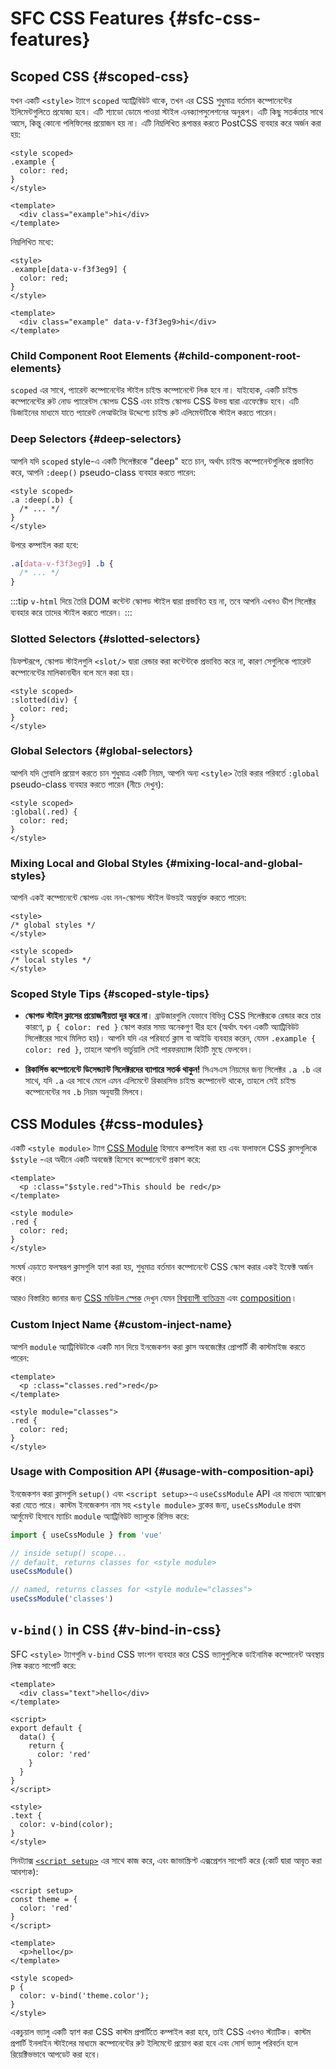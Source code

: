 # SFC CSS Features {#sfc-css-features}

## Scoped CSS {#scoped-css}

যখন একটি `<style>` ট্যাগে `scoped` অ্যাট্রিবিউট থাকে, তখন এর CSS শুধুমাত্র বর্তমান কম্পোনেন্টের ইলিমেন্টগুলিতে প্রযোজ্য হবে। এটি শ্যাডো ডোমে পাওয়া স্টাইল এনক্যাপসুলেশনের অনুরূপ। এটি কিছু সতর্কতার সাথে আসে, কিন্তু কোনো পলিফিলের প্রয়োজন হয় না। এটি নিম্নলিখিত রূপান্তর করতে PostCSS ব্যবহার করে অর্জন করা হয়:

```vue
<style scoped>
.example {
  color: red;
}
</style>

<template>
  <div class="example">hi</div>
</template>
```

নিম্নলিখিত মধ্যে:

```vue
<style>
.example[data-v-f3f3eg9] {
  color: red;
}
</style>

<template>
  <div class="example" data-v-f3f3eg9>hi</div>
</template>
```

### Child Component Root Elements {#child-component-root-elements}

`scoped` এর সাথে, প্যারেন্ট কম্পোনেন্টের স্টাইল চাইল্ড কম্পোনেন্টে লিক হবে না। যাইহোক, একটি চাইল্ড কম্পোনেন্টের রুট নোড প্যারেন্টস স্কোপড CSS এবং চাইল্ড স্কোপড CSS উভয় দ্বারা এ্যফেক্টেড হবে। এটি ডিজাইনের মাধ্যমে যাতে প্যারেন্ট লেআউটের উদ্দেশ্যে চাইল্ড রুট এলিমেন্টটিকে স্টাইল করতে পারেন।

### Deep Selectors {#deep-selectors}

আপনি যদি `scoped` style-এ  একটি সিলেক্টরকে "deep" হতে চান, অর্থাৎ চাইল্ড কম্পোনেন্টগুলিকে প্রভাবিত করে, আপনি `:deep()` pseudo-class ব্যবহার করতে পারেন:

```vue
<style scoped>
.a :deep(.b) {
  /* ... */
}
</style>
```

উপরে কম্পাইল করা হবে:

```css
.a[data-v-f3f3eg9] .b {
  /* ... */
}
```

:::tip
`v-html` দিয়ে তৈরি DOM কন্টেন্ট স্কোপড স্টাইল দ্বারা প্রভাবিত হয় না, তবে আপনি এখনও ডীপ সিলেক্টর ব্যবহার করে তাদের স্টাইল করতে পারেন।
:::

### Slotted Selectors {#slotted-selectors}

ডিফল্টরূপে, স্কোপড স্টাইলগুলি `<slot/>` দ্বারা রেন্ডার করা কন্টেন্টকে প্রভাবিত করে না, কারণ সেগুলিকে প্যারেন্ট কম্পোনেন্টের মালিকানাধীন বলে মনে করা হয়।

```vue
<style scoped>
:slotted(div) {
  color: red;
}
</style>
```

### Global Selectors {#global-selectors}

আপনি যদি গ্লোবালি প্রয়োগ করতে চান শুধুমাত্র একটি নিয়ম, আপনি অন্য `<style>` তৈরি করার পরিবর্তে `:global` pseudo-class ব্যবহার করতে পারেন (নীচে দেখুন):

```vue
<style scoped>
:global(.red) {
  color: red;
}
</style>
```

### Mixing Local and Global Styles {#mixing-local-and-global-styles}

আপনি একই কম্পোনেন্টে স্কোপড এবং নন-স্কোপড স্টাইল উভয়ই অন্তর্ভুক্ত করতে পারেন:

```vue
<style>
/* global styles */
</style>

<style scoped>
/* local styles */
</style>
```

### Scoped Style Tips {#scoped-style-tips}

- **স্কোপড স্টাইল ক্লাসের প্রয়োজনীয়তা দূর করে না**। ব্রাউজারগুলি যেভাবে বিভিন্ন CSS সিলেক্টরকে রেন্ডার করে তার কারণে, `p { color: red }` স্কোপ করার সময় অনেকগুণ ধীর হবে (অর্থাৎ যখন একটি অ্যাট্রিবিউট সিলেক্টরের সাথে মিলিত হয়)। আপনি যদি এর পরিবর্তে ক্লাস বা আইডি ব্যবহার করেন, যেমন `.example { color: red }`, তাহলে আপনি ভার্চুয়ালি সেই পারফরম্যান্স হিটটি মুছে ফেলবেন।

- **রিকার্সিভ কম্পোনেন্টে ডিসেন্ড্যান্ট সিলেক্টরদের ব্যাপারে সতর্ক থাকুন!** সিএসএস নিয়মের জন্য সিলেক্টর `.a .b` এর সাথে, যদি `.a` এর সাথে মেলে এমন এলিমেন্টে রিকারসিভ চাইল্ড কম্পোনেন্ট থাকে, তাহলে সেই চাইল্ড কম্পোনেন্টের সব `.b` নিয়ম অনুযায়ী মিলবে।

## CSS Modules {#css-modules}

একটি `<style module>` ট্যাগ [CSS Module](https://github.com/css-modules/css-modules) হিসাবে কম্পাইল করা হয় এবং ফলাফলে CSS ক্লাসগুলিকে `$style` -এর অধীনে একটি অবজেক্ট হিসেবে কম্পোনেন্টে প্রকাশ করে:

```vue
<template>
  <p :class="$style.red">This should be red</p>
</template>

<style module>
.red {
  color: red;
}
</style>
```

সংঘর্ষ এড়াতে ফলস্বরূপ ক্লাসগুলি হ্যাশ করা হয়, শুধুমাত্র বর্তমান কম্পোনেন্টে CSS স্কোপ করার একই ইফেক্ট অর্জন করে।

আরও বিস্তারিত জানার জন্য [CSS মডিউল স্পেক](https://github.com/css-modules/css-modules) দেখুন যেমন [বিশ্বব্যাপী ব্যতিক্রম](https://github.com/css-modules/css-modules/blob/master/docs/composition.md#exceptions) এবং [composition](https://github.com/css-modules/css-modules/blob/master/docs/composition.md#composition)।

### Custom Inject Name {#custom-inject-name}

আপনি `module` অ্যাট্রিবিউটকে একটি মান দিয়ে ইনজেকশন করা ক্লাস অবজেক্টের প্রোপার্টি কী কাস্টমাইজ করতে পারেন:

```vue
<template>
  <p :class="classes.red">red</p>
</template>

<style module="classes">
.red {
  color: red;
}
</style>
```

### Usage with Composition API {#usage-with-composition-api}

ইনজেকশন করা ক্লাসগুলি `setup()` এবং `<script setup>`-এ `useCssModule` API এর মাধ্যমে অ্যাক্সেস করা যেতে পারে। কাস্টম ইনজেকশন নাম সহ `<style module>` ব্লকের জন্য, `useCssModule` প্রথম আর্গুমেন্ট হিসাবে ম্যাচিং `module` অ্যাট্রিবিউট ভ্যালুকে রিসিভ করে:

```js
import { useCssModule } from 'vue'

// inside setup() scope...
// default, returns classes for <style module>
useCssModule()

// named, returns classes for <style module="classes">
useCssModule('classes')
```

## `v-bind()` in CSS {#v-bind-in-css}

SFC `<style>` ট্যাগগুলি `v-bind` CSS ফাংশন ব্যবহার করে CSS ভ্যালুগুলিকে ডাইনামিক কম্পোনেন্ট অবস্থায় লিঙ্ক করতে সাপোর্ট করে:

```vue
<template>
  <div class="text">hello</div>
</template>

<script>
export default {
  data() {
    return {
      color: 'red'
    }
  }
}
</script>

<style>
.text {
  color: v-bind(color);
}
</style>
```

সিনট্যাক্স [`<script setup>`](./sfc-script-setup) এর সাথে কাজ করে, এবং জাভাস্ক্রিপ্ট এক্সপ্রেশন সাপোর্ট করে (কোর্ট দ্বারা আবৃত করা আবশ্যক):

```vue
<script setup>
const theme = {
  color: 'red'
}
</script>

<template>
  <p>hello</p>
</template>

<style scoped>
p {
  color: v-bind('theme.color');
}
</style>
```

একচুয়াল ভ্যালু একটি হ্যাশ করা CSS কাস্টম প্রপার্টিতে কম্পাইল করা হবে, তাই CSS এখনও স্ট্যাটিক। কাস্টম প্রপার্টি ইনলাইন স্টাইলের মাধ্যমে কম্পোনেন্টের রুট ইলিমেন্টে প্রয়োগ করা হবে এবং সোর্স ভ্যালু পরিবর্তন হলে রিয়েক্টিভভাবে আপডেট করা হবে।
